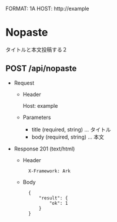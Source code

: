 FORMAT: 1A
HOST: http://example

# Nopaste

タイトルと本文投稿する２

## POST /api/nopaste

+ Request

    + Header

        Host: example

    + Parameters
        + title (required, string) ... タイトル
        + body (required, string) ... 本文

+ Response 201 (text/html)

    + Header

            X-Framework: Ark

    + Body

            {
                "result": {
                    "ok": 1
                }
            }